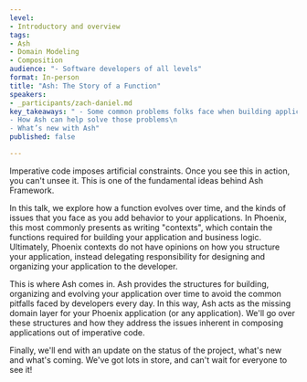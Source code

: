 ```yaml
---
level:
- Introductory and overview
tags:
- Ash
- Domain Modeling
- Composition
audience: "- Software developers of all levels"
format: In-person
title: "Ash: The Story of a Function"
speakers:
- _participants/zach-daniel.md
key_takeaways: " - Some common problems folks face when building applications with functions\n
- How Ash can help solve those problems\n
- What’s new with Ash"
published: false

---
```

Imperative code imposes artificial constraints. Once you see this in action, you can't unsee it. This is one of the fundamental ideas behind Ash Framework.

In this talk, we explore how a function evolves over time, and the kinds of issues that you face as you add behavior to your applications. In Phoenix, this most commonly presents as writing "contexts", which contain the functions required for building your application and business logic. Ultimately, Phoenix contexts do not have opinions on how you structure your application, instead delegating responsibility for designing and organizing your application to the developer.

This is where Ash comes in. Ash provides the structures for building, organizing and evolving your application over time to avoid the common pitfalls faced by developers every day. In this way, Ash acts as the missing domain layer for your Phoenix application (or any application). We'll go over these structures and how they address the issues inherent in composing applications out of imperative code.

Finally, we'll end with an update on the status of the project, what's new and what's coming. We've got lots in store, and can't wait for everyone to see it!
